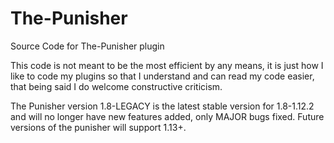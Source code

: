 # The-Punisher
Source Code for The-Punisher plugin

This code is not meant to be the most efficient by any means, it is just how I like to code my plugins
so that I understand and can read my code easier, that being said I do welcome constructive criticism.

The Punisher version 1.8-LEGACY is the latest stable version for 1.8-1.12.2 and will no longer have
new features added, only MAJOR bugs fixed. Future versions of the punisher will support 1.13+.


